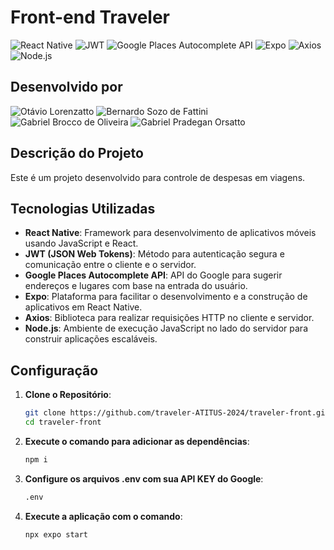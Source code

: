 # Front-end Traveler

![React Native](https://img.shields.io/badge/React%20Native-61DAFB?style=for-the-badge&logo=react&logoColor=black)
![JWT](https://img.shields.io/badge/JWT-000000?style=for-the-badge&logo=jsonwebtokens&logoColor=white)
![Google Places Autocomplete API](https://img.shields.io/badge/Google%20Places%20Autocomplete-4285F4?style=for-the-badge&logo=google&logoColor=white)
![Expo](https://img.shields.io/badge/Expo-000020?style=for-the-badge&logo=expo&logoColor=white)
![Axios](https://img.shields.io/badge/Axios-5A29E4?style=for-the-badge&logo=axios&logoColor=white)
![Node.js](https://img.shields.io/badge/Node.js-339933?style=for-the-badge&logo=nodedotjs&logoColor=white)

## Desenvolvido por

![Otávio Lorenzatto](https://img.shields.io/badge/Otávio%20Lorenzatto-000000?style=for-the-badge)
![Bernardo Sozo de Fattini](https://img.shields.io/badge/Bernardo%20Sozo%20Fattini-000000?style=for-the-badge)
![Gabriel Brocco de Oliveira](https://img.shields.io/badge/Gabriel%20Brocco%20de%20Oliveira-000000?style=for-the-badge)
![Gabriel Pradegan Orsatto](https://img.shields.io/badge/Gabriel%20Pradegan%20Orsatto-000000?style=for-the-badge)

## Descrição do Projeto

Este é um projeto desenvolvido para controle de despesas em viagens.

## Tecnologias Utilizadas

- **React Native**: Framework para desenvolvimento de aplicativos móveis usando JavaScript e React.
- **JWT (JSON Web Tokens)**: Método para autenticação segura e comunicação entre o cliente e o servidor.
- **Google Places Autocomplete API**: API do Google para sugerir endereços e lugares com base na entrada do usuário.
- **Expo**: Plataforma para facilitar o desenvolvimento e a construção de aplicativos em React Native.
- **Axios**: Biblioteca para realizar requisições HTTP no cliente e servidor.
- **Node.js**: Ambiente de execução JavaScript no lado do servidor para construir aplicações escaláveis.


## Configuração

1. **Clone o Repositório**:
   ```bash
   git clone https://github.com/traveler-ATITUS-2024/traveler-front.git
   cd traveler-front

2. **Execute o comando para adicionar as dependências**:
   ```bash
   npm i
   
3. **Configure os arquivos .env com sua API KEY do Google**:
   ```bash
   .env

4. **Execute a aplicação com o comando**:
   ```bash
   npx expo start
